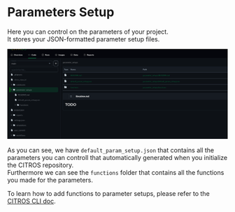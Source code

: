 # Parameters Setup

Here you can control on the parameters of your project.  
It stores your JSON-formatted parameter setup files.

![as](img/repo3_image.png)

As you can see, we have `default_param_setup.json` that contains all the parameters you can controll that automatically generated when you initialize the CITROS repository.  
Furthermore we can see the `functions` folder that contains all the functions you made for the parameters.

To learn how to add functions to parameter setups, please refer to the
[CITROS CLI doc](https://github.com/lulav/citros_cli#Adding-functions-to-parameter-setup).


